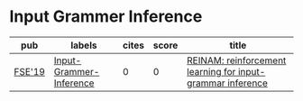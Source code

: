 # Input Grammer Inference

|pub|labels|cites|score|title|
|---|------|-----|-----|-----|
|[FSE'19](https://dblp.org/db/conf/sigsoft/fse2019.html)|[Input-Grammer-Inference](Input-Grammer-Inference.md)|0|0|[REINAM: reinforcement learning for input-grammar inference](https://scholar.google.com/scholar?q=REINAM%3A+reinforcement+learning+for+input-grammar+inference)|
